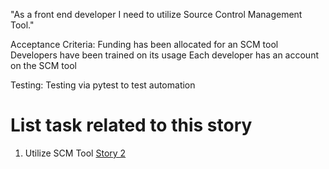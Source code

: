 "As a front end developer I need to utilize Source Control Management Tool."

Acceptance Criteria: Funding has been allocated for an SCM tool
Developers have been trained on its usage
Each developer has an account on the SCM tool

Testing: Testing via pytest to test automation

# List task related to this story
1. Utilize SCM Tool [Story 2](documentation/theme_1/initiatives/Epics/Stories/Tasks/DevOpsTasks2.md)